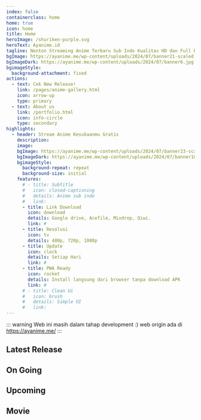 ```yaml
---
index: false
containerclass: home
home: true
icon: home
title: Home
heroImage: /shuriken-purple.svg
heroText: Ayanime.id
tagline: Nonton Streaming Anime Terbaru Sub Indo Kualitas HD dan Full HD
bgImage: https://ayanime.me/wp-content/uploads/2024/07/banner21-scaled.jpg
bgImageDark: https://ayanime.me/wp-content/uploads/2024/07/banner6.jpg
bgimageStyle:
  background-attachment: fixed
actions:
  - text: Cek New Release!
    link: /pages/anime-gallery.html
    icon: arrow-up
    type: primary
  - text: About us
    link: /portfolio.html
    icon: info-circle
    type: secondary
highlights:
  - header: Stream Anime Kesukaanmu Gratis
    description:
    image: 
    bgImage: https://ayanime.me/wp-content/uploads/2024/07/banner23-scaled.jpg
    bgImageDark: https://ayanime.me/wp-content/uploads/2024/07/banner10-scaled.jpg
    bgimageStyle:
      background-repeat: repeat
      background-size: initial
    features:
      # - title: Subtitle
      #   icon: closed-captioning
      #   details: Anime sub indo
      #   link: 
      - title: Link Download
        icon: download
        details: Google drive, Acefile, Mixdrop, Qiwi.
        link: #
      - title: Resolusi
        icon: tv
        details: 480p, 720p, 1080p
      - title: Update
        icon: clock
        details: Setiap Hari
        link: #
      - title: PWA Ready
        icon: rocket
        details: Install langsung dari browser tanpa download APK
        link: #
      # - title: Clean Ui
      #   icon: brush
      #   details: Simple UI
      #   link:
---
```


::: warning
Web ini masih dalam tahap development :) web origin ada di https://ayanime.me/
:::


<AnimeCarousel />

## Latest Release

<AnimeGallery />

## On Going



## Upcoming



## Movie

